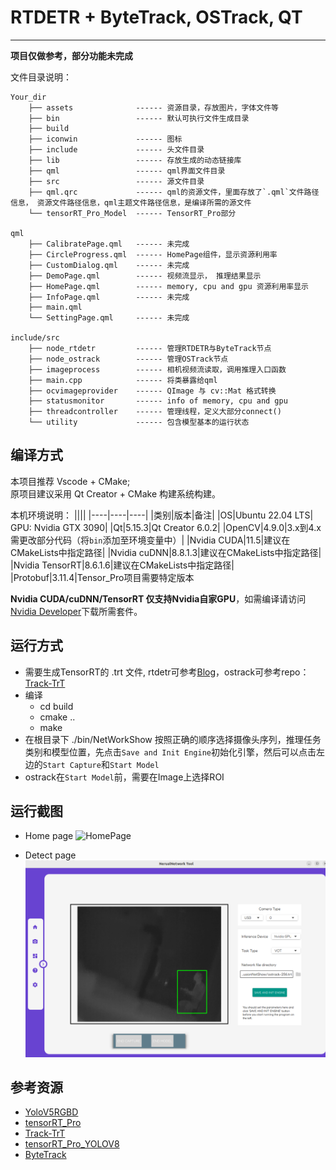 
# RTDETR + ByteTrack, OSTrack, QT 
---
**项目仅做参考，部分功能未完成**

文件目录说明：
```
Your_dir
    ├── assets              ------ 资源目录，存放图片，字体文件等
    ├── bin                 ------ 默认可执行文件生成目录
    ├── build
    ├── iconwin             ------ 图标
    ├── include             ------ 头文件目录
    ├── lib                 ------ 存放生成的动态链接库
    ├── qml                 ------ qml界面文件目录
    ├── src                 ------ 源文件目录
    ├── qml.qrc             ------ qml的资源文件，里面存放了`.qml`文件路径信息， 资源文件路径信息，qml主题文件路径信息，是编译所需的源文件
    └── tensorRT_Pro_Model  ------ TensorRT_Pro部分

qml
    ├── CalibratePage.qml   ------ 未完成
    ├── CircleProgress.qml  ------ HomePage组件，显示资源利用率
    ├── CustomDialog.qml    ------ 未完成
    ├── DemoPage.qml        ------ 视频流显示， 推理结果显示
    ├── HomePage.qml        ------ memory, cpu and gpu 资源利用率显示
    ├── InfoPage.qml        ------ 未完成
    ├── main.qml
    └── SettingPage.qml     ------ 未完成

include/src
    ├── node_rtdetr         ------ 管理RTDETR与ByteTrack节点
    ├── node_ostrack        ------ 管理OSTrack节点
    ├── imageprocess        ------ 相机视频流读取，调用推理入口函数
    ├── main.cpp            ------ 将类暴露给qml
    ├── ocvimageprovider    ------ QImage 与 cv::Mat 格式转换
    ├── statusmonitor       ------ info of memory, cpu and gpu
    ├── threadcontroller    ------ 管理线程，定义大部分connect()
    └── utility             ------ 包含模型基本的运行状态
```

## 编译方式
本项目推荐 Vscode + CMake;  
原项目建议采用 Qt Creator + CMake 构建系统构建。


本机环境说明：
||||
|----|----|----|
|类别|版本|备注|
|OS|Ubuntu 22.04 LTS| GPU: Nvidia GTX 3090|
|Qt|5.15.3|Qt Creator 6.0.2|
|OpenCV|4.9.0|3.x到4.x需更改部分代码（将`bin`添加至环境变量中）|
|Nvidia CUDA|11.5|建议在CMakeLists中指定路径|
|Nvidia cuDNN|8.8.1.3|建议在CMakeLists中指定路径|
|Nvidia TensorRT|8.6.1.6|建议在CMakeLists中指定路径|
|Protobuf|3.11.4|Tensor_Pro项目需要特定版本



**Nvidia CUDA/cuDNN/TensorRT 仅支持Nvidia自家GPU**，如需编译请访问[Nvidia Developer](https://developer.nvidia.com/)下载所需套件。


## 运行方式
+ 需要生成TensorRT的 .trt 文件, rtdetr可参考[Blog](https://blog.csdn.net/qq_40672115/article/details/134356250)，ostrack可参考repo：[Track-TrT](https://github.com/l-sf/Track-trt)
+ 编译  
  + cd build
  + cmake ..
  + make
+ 在根目录下 ./bin/NetWorkShow 按照正确的顺序选择摄像头序列，推理任务类别和模型位置，先点击`Save and Init Engine`初始化引擎，然后可以点击左边的`Start Capture`和`Start Model`
+ ostrack在`Start Model`前，需要在Image上选择ROI

## 运行截图

+ Home page
![HomePage](assets/homepage.png)

+ Detect page
![DetectPage](assets/detectpage.png)


## 参考资源
+ [YoloV5RGBD](https://github.com/parker-int64/yolov5-RGBD)
+ [tensorRT_Pro](https://github.com/shouxieai/tensorRT_Pro)
+ [Track-TrT](https://github.com/l-sf/Track-trt)
+ [tensorRT_Pro_YOLOV8](https://github.com/Melody-Zhou/tensorRT_Pro-YOLOv8)
+ [ByteTrack](https://github.com/ifzhang/ByteTrack)

